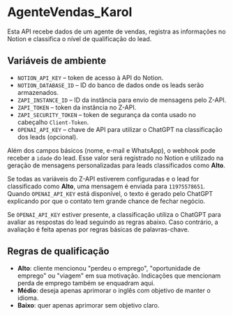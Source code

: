 # AgenteVendas_Karol

Esta API recebe dados de um agente de vendas, registra as informações no Notion e classifica o nível de qualificação do lead.

## Variáveis de ambiente

- `NOTION_API_KEY` – token de acesso à API do Notion.
- `NOTION_DATABASE_ID` – ID do banco de dados onde os leads serão armazenados.
- `ZAPI_INSTANCE_ID` – ID da instância para envio de mensagens pelo Z-API.
- `ZAPI_TOKEN` – token da instância no Z-API.
- `ZAPI_SECURITY_TOKEN` – token de segurança da conta usado no cabeçalho `Client-Token`.
- `OPENAI_API_KEY` – chave de API para utilizar o ChatGPT na classificação dos leads (opcional).

Além dos campos básicos (nome, e-mail e WhatsApp), o webhook pode receber a
`idade` do lead. Esse valor será registrado no Notion e utilizado na geração
de mensagens personalizadas para leads classificados como **Alto**.

Se todas as variáveis do Z-API estiverem configuradas e o lead for classificado como **Alto**, uma mensagem é enviada para `11975578651`. Quando `OPENAI_API_KEY` está disponível, o texto é gerado pelo ChatGPT explicando por que o contato tem grande chance de fechar negócio.

Se `OPENAI_API_KEY` estiver presente, a classificação utiliza o ChatGPT para avaliar as respostas do lead seguindo as regras abaixo. Caso contrário, a avaliação é feita apenas por regras básicas de palavras-chave.

## Regras de qualificação

- **Alto**: cliente mencionou "perdeu o emprego", "oportunidade de emprego" ou "viagem" em sua motivação. Indicações que mencionam perda de emprego também se enquadram aqui.
- **Médio**: deseja apenas aprimorar o inglês com objetivo de manter o idioma.
- **Baixo**: quer apenas aprimorar sem objetivo claro.
